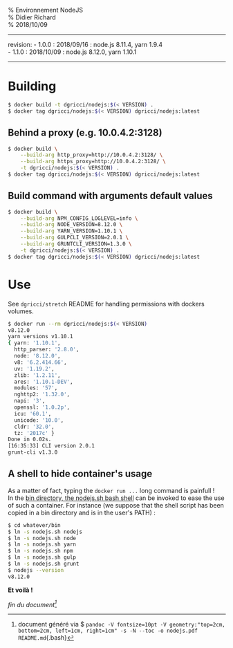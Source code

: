 % Environnement NodeJS  
% Didier Richard  
% 2018/10/09

---

revision:
    - 1.0.0 : 2018/09/16 : node.js 8.11.4, yarn 1.9.4  
    - 1.1.0 : 2018/10/09 : node.js 8.12.0, yarn 1.10.1  

---

# Building #

```bash
$ docker build -t dgricci/nodejs:$(< VERSION) .
$ docker tag dgricci/nodejs:$(< VERSION) dgricci/nodejs:latest
```

## Behind a proxy (e.g. 10.0.4.2:3128) ##

```bash
$ docker build \
    --build-arg http_proxy=http://10.0.4.2:3128/ \
    --build-arg https_proxy=http://10.0.4.2:3128/ \
    -t dgricci/nodejs:$(< VERSION) .
$ docker tag dgricci/nodejs:$(< VERSION) dgricci/nodejs:latest
```

## Build command with arguments default values ##

```bash
$ docker build \
    --build-arg NPM_CONFIG_LOGLEVEL=info \
    --build-arg NODE_VERSION=8.12.0 \
    --build-arg YARN_VERSION=1.10.1 \
    --build-arg GULPCLI_VERSION=2.0.1 \
    --build-arg GRUNTCLI_VERSION=1.3.0 \
    -t dgricci/nodejs:$(< VERSION) .
$ docker tag dgricci/nodejs:$(< VERSION) dgricci/nodejs:latest
```

# Use #

See `dgricci/stretch` README for handling permissions with dockers volumes.

```bash
$ docker run --rm dgricci/nodejs:$(< VERSION)
v8.12.0
yarn versions v1.10.1
{ yarn: '1.10.1',
  http_parser: '2.8.0',
  node: '8.12.0',
  v8: '6.2.414.66',
  uv: '1.19.2',
  zlib: '1.2.11',
  ares: '1.10.1-DEV',
  modules: '57',
  nghttp2: '1.32.0',
  napi: '3',
  openssl: '1.0.2p',
  icu: '60.1',
  unicode: '10.0',
  cldr: '32.0',
  tz: '2017c' }
Done in 0.02s.
[16:35:33] CLI version 2.0.1
grunt-cli v1.3.0
```

## A shell to hide container's usage ##

As a matter of fact, typing the `docker run ...` long command is painfull !  
In the [bin directory, the nodejs.sh bash shell](bin/nodejs.sh)
can be invoked to ease the use of such a container. For instance (we suppose
that the shell script has been copied in a bin directory and is in the user's
PATH) :

```bash
$ cd whatever/bin
$ ln -s nodejs.sh nodejs
$ ln -s nodejs.sh node
$ ln -s nodejs.sh yarn
$ ln -s nodejs.sh npm
$ ln -s nodejs.sh gulp
$ ln -s nodejs.sh grunt
$ nodejs --version
v8.12.0
```

__Et voilà !__


_fin du document[^pandoc_gen]_

[^pandoc_gen]: document généré via $ `pandoc -V fontsize=10pt -V geometry:"top=2cm, bottom=2cm, left=1cm, right=1cm" -s -N --toc -o nodejs.pdf README.md`{.bash}

